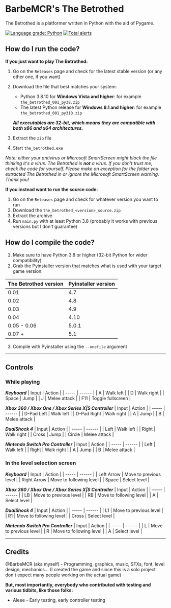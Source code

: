 # BarbeMCR's The Betrothed
The Betrothed is a platformer written in Python with the aid of Pygame.

[![Language grade: Python](https://img.shields.io/lgtm/grade/python/g/BarbeMCR/the-betrothed.svg?logo=lgtm&logoWidth=18)](https://lgtm.com/projects/g/BarbeMCR/the-betrothed/context:python)
[![Total alerts](https://img.shields.io/lgtm/alerts/g/BarbeMCR/the-betrothed.svg?logo=lgtm&logoWidth=18)](https://lgtm.com/projects/g/BarbeMCR/the-betrothed/alerts/)

## How do I run the code?
**If you just want to play The Betrothed:**
1. Go on the `Releases` page and check for the latest stable version (or any other one, if you want)
2. Download the file that best matches your system:
   - Python 3.8.10 for **Windows Vista and higher**: for example `the_betrothed_001_py38.zip`
   - The latest Python release for **Windows 8.1 and higher**: for example `the_betrothed_001_py310.zip`

   *__All executables are 32-bit, which means they are compatible with both x86 and x64 architectures.__*
3. Extract the `zip` file
4. Start `the_betrothed.exe`

*Note: either your antivirus or Microsoft SmartScreen might block the file thinking it's a virus. The Betrothed is **not** a virus. If you don't trust me, check the code for yourself. Please make an exception for the folder you extracted The Betrothed in or ignore the Microsoft SmartScreen warning. Thank you!*

**If you instead want to run the source code:**
1. Go on the `Releases` page and check for whatever version you want to run
2. Download the `the_betrothed_<version>_source.zip`
3. Extract the archive
4. Run `main.py` with at least Python 3.8 (probably it works with previous versions but I don't guarantee)

## How do I compile the code?
1. Make sure to have Python 3.8 or higher (32-bit Python for wider compatibility)
2. Grab the Pyinstaller version that matches what is used with your target game version:

| The Betrothed version | Pyinstaller version |
| --------------------- | ------------------- |
| 0.01                  | 4.7                 |
| 0.02                  | 4.8                 |
| 0.03                  | 4.9                 |
| 0.04                  | 4.10                |
| 0.05 - 0.06           | 5.0.1               |
| 0.07 +                | 5.1                 |

3. Compile with Pyinstaller using the `--onefile` argument

---
## Controls
### While playing

*__Keyboard__*
| Input | Action |
| ----- | ------ |
| A     | Walk left |
| D     | Walk right |
| Space | Jump |
| J     | Melee attack |
| F11 | Toggle fullscreen |

*__Xbox 360 / Xbox One / Xbox Series X|S Controller__*
| Input | Action |
| ----- | ------ |
| D-Pad Left | Walk left |
| D-Pad Right | Walk right |
| A     | Jump |
| B     | Melee attack |

*__DualShock 4__*
| Input | Action |
| ----- | ------ |
| Left  | Walk left |
| Right | Walk right |
| Cross | Jump |
| Circle | Melee attack |

*__Nintendo Switch Pro Controller__*
| Input | Action |
| ----- | ------ |
| Left  | Walk left |
| Right | Walk right |
| A     | Jump |
| B     | Melee attack |

### In the level selection screen

*__Keyboard__*
| Input | Action |
| ----- | ------ |
| Left Arrow | Move to previous level |
| Right Arrow | Move to following level |
| Space | Select level |

*__Xbox 360 / Xbox One / Xbox Series X|S Controller__*
| Input | Action |
| ----- | ------ |
| LB    | Move to previous level |
| RB    | Move to following level |
| A     | Select level |

*__DualShock 4__*
| Input | Action |
| ----- | ------ |
| L1    | Move to previous level |
| R1    | Move to following level |
| Cross | Select level |

*__Nintendo Switch Pro Controller__*
| Input | Action |
| ----- | ------ |
| L     | Move to previous level |
| R     | Move to following level |
| A     | Select level |

---
## Credits

@BarbeMCR (aka myself) - Programming, graphics, music, SFXs, font, level design, mechanics... (I created the game and since this is a solo project don't expect many people working on the actual game)

**But, most importantly, everybody who contributed with testing and various tidbits, like those folks:**

- Aleee - Early testing, early controller testing
